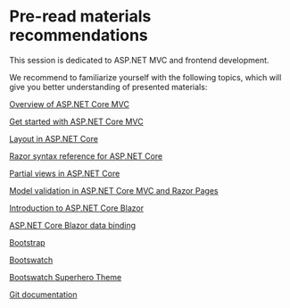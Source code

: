 # Pre-read materials recommendations​

This session is dedicated to ASP.NET MVC and frontend development.

We recommend to familiarize yourself with the following topics, which will give you better understanding of presented materials:

[Overview of ASP.NET Core MVC](https://docs.microsoft.com/en-us/aspnet/core/mvc/overview?view=aspnetcore-5.0)

[Get started with ASP.NET Core MVC](https://docs.microsoft.com/en-us/aspnet/core/tutorials/first-mvc-app/start-mvc?view=aspnetcore-5.0&tabs=visual-studio)

[Layout in ASP.NET Core](https://docs.microsoft.com/en-us/aspnet/core/mvc/views/layout?view=aspnetcore-5.0)

[Razor syntax reference for ASP.NET Core](https://docs.microsoft.com/en-us/aspnet/core/mvc/views/razor?view=aspnetcore-5.0)

[Partial views in ASP.NET Core](https://docs.microsoft.com/en-us/aspnet/core/mvc/views/partial?view=aspnetcore-5.0)

[Model validation in ASP.NET Core MVC and Razor Pages](https://docs.microsoft.com/en-us/aspnet/core/mvc/models/validation?view=aspnetcore-5.0)

[Introduction to ASP.NET Core Blazor](https://docs.microsoft.com/en-us/aspnet/core/blazor/?view=aspnetcore-5.0)

[ASP.NET Core Blazor data binding](https://docs.microsoft.com/en-us/aspnet/core/blazor/components/data-binding?view=aspnetcore-5.0)

[Bootstrap](https://getbootstrap.com/)

[Bootswatch](https://bootswatch.com/)

[Bootswatch Superhero Theme](https://bootswatch.com/superhero/)

[Git documentation](https://git-scm.com/doc)